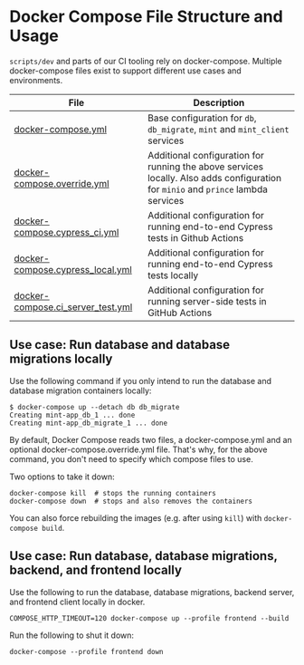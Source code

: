 # Docker Compose File Structure and Usage

`scripts/dev` and parts of our CI tooling rely on docker-compose. Multiple
docker-compose files exist to support different use cases and environments.

| File                          | Description                                                                                                                       |
| ----------------------------- | --------------------------------------------------------------------------------------------------------------------------------- |
| [docker-compose.yml](../docker-compose.yml)            | Base configuration for `db`, `db_migrate`, `mint` and `mint_client` services                                                      |
| [docker-compose.override.yml](../docker-compose.override.yml)   | Additional configuration for running the above services locally. Also adds configuration for `minio` and `prince` lambda services |
| [docker-compose.cypress_ci.yml](../docker-compose.cypress_ci.yml) | Additional configuration for running end-to-end Cypress tests in Github Actions                                                   |
| [docker-compose.cypress_local.yml](../docker-compose.cypress_local.yml)      | Additional configuration for running end-to-end Cypress tests locally                                                             |
| [docker-compose.ci_server_test.yml](../docker-compose.ci_server_test.yml) | Additional configuration for running server-side tests in GitHub Actions

## Use case: Run database and database migrations locally

Use the following command if you only intend to run the database and database
migration containers locally:

```console
$ docker-compose up --detach db db_migrate
Creating mint-app_db_1 ... done
Creating mint-app_db_migrate_1 ... done
```

By default, Docker Compose reads two files, a docker-compose.yml and an optional
docker-compose.override.yml file. That's why, for the above command, you don't
need to specify which compose files to use.

Two options to take it down:

```console
docker-compose kill  # stops the running containers
docker-compose down  # stops and also removes the containers
```

You can also force rebuilding the images (e.g. after using `kill`) with
`docker-compose build`.

## Use case: Run database, database migrations, backend, and frontend locally

Use the following to run the database, database migrations, backend server, and frontend client locally in docker.

```console
COMPOSE_HTTP_TIMEOUT=120 docker-compose up --profile frontend --build
```

Run the following to shut it down:

```console
docker-compose --profile frontend down
```
